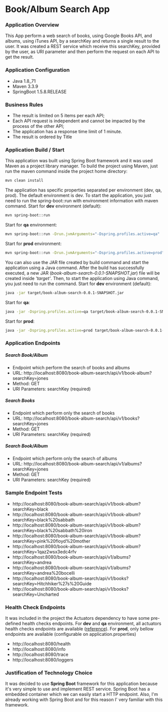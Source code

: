 # Book/Album Search App

### Application Overview
This App perform a web search of books, using Google Books API, and albums, using iTunes API, by a searchKey and returns a single result to the user.
It was created a REST service which receive this searchKey, provided by the user, as URI parameter and then perform the request on each API to get the result.

### Application Configuration
  - Java 1.8_71
  - Maven 3.3.9
  - SpringBoot 1.5.8.RELEASE

### Business Rules
  - The result is limited on 5 items per each API;
  - Each API request is independent and cannot be impacted by the process of the other API;
  - The application has a response time limit of 1 minute.
  - The result is ordered by Title

### Application Build / Start
This application was built using Spring Boot framework and it was used Maven as a project library manager.
To build the project using Maven, just run the maven command inside the project home directory:
```sh
mvn clean install
```
The application has specific properties separated per environment (dev, qa, prod). The default environment is dev.
To start the application, you just need to run the spring-boot::run with environment information with maven command.
Start for **dev** environment (default):
```sh
mvn spring-boot::run
```
Start for **qa** environment:
```sh
mvn spring-boot::run -Drun.jvmArguments="-Dspring.profiles.active=qa"
```
Start for **prod** environment:
```sh
mvn spring-boot::run -Drun.jvmArguments="-Dspring.profiles.active=prod"
```
You can also use the JAR file created by build command and start the application using a Java command.
After the build has successfully executed, a new JAR (*book-album-search-0.0.1-SNAPSHOT.jar*) file will be created inside *'target'*.
Then, to start the application using Java command, you just need to run the command.
Start for **dev** environment (default):
```sh
java -jar target/book-album-search-0.0.1-SNAPSHOT.jar
```
Start for **qa**:
```sh
java -jar -Dspring.profiles.active=qa target/book-album-search-0.0.1-SNAPSHOT.jar
```
Start for **prod**:
```sh
java -jar -Dspring.profiles.active=prod target/book-album-search-0.0.1-SNAPSHOT.jar
```

### Application Endpoints
##### Search Book/Album
- Endpoint which perform the search of books and albums
- URL: http://localhost:8080/book-album-search/api/v1/book-album?searchKey=jones
- Method: GET
- URI Parameters: searchKey (required)

##### Search Books
- Endpoint which perform only the search of books
- URL: http://localhost:8080/book-album-search/api/v1/books?searchKey=jones
- Method: GET
- URI Parameters: searchKey (required)

##### Search Book/Album
- Endpoint which perform only the search of albums
- URL: http://localhost:8080/book-album-search/api/v1/albums?searchKey=jones
- Method: GET
- URI Parameters: searchKey (required)

### Sample Endpoint Tests
* http://localhost:8080/book-album-search/api/v1/book-album?searchKey=black
* http://localhost:8080/book-album-search/api/v1/book-album?searchKey=black%20sabbath
* http://localhost:8080/book-album-search/api/v1/book-album?searchKey=black%20sabbath%20iron
* http://localhost:8080/book-album-search/api/v1/book-album?searchKey=pink%20floyd%20mother
* http://localhost:8080/book-album-search/api/v1/book-album?searchKey=1qaz2wsx3edc4rfv
* http://localhost:8080/book-album-search/api/v1/albums?searchKey=andrea
* http://localhost:8080/book-album-search/api/v1/albums?searchKey=andrea%20bocelli
* http://localhost:8080/book-album-search/api/v1/books?searchKey=Hitchhiker%27s%20Guide
* http://localhost:8080/book-album-search/api/v1/books?searchKey=Uncharted

### Health Check Endpoints
It was included in the project the Actuators dependency to have some pre-defined health checks endpoints.
For **dev** and **qa** environment, all actuators health checks endpoints are available ([reference](https://docs.spring.io/spring-boot/docs/current/reference/html/production-ready-endpoints.html)).
For **prod**, only bellow endpoints are available (configurable on application.properties)
* http://localhost:8080/health
* http://localhost:8080/info
* http://localhost:8080/trace
* http://localhost:8080/loggers

### Justification of Technology Choice
It was decided to use **Spring Boot** framework for this application because it's very simple to use and implement REST service.
Spring Boot has a embedded container which we can easily start a HTTP endpoint.
Also, I'm already working with Spring Boot and for this reason I' very familiar with this framework.


